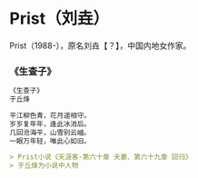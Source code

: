 # Prist（刘垚）

Prist（1988-），原名刘垚【？】，中国内地女作家。

### 《生查子》

```markdown
《生查子》
于丘烽

平江柳色青，花月遥相守。
岁岁复年年，逢此冰消后。
几回沧海平，山雪别云岫。
一眼万年轻，唯此心如旧。

> Prist小说《天涯客·第六十章 夫妻、第六十九章 回归》  
> 于丘烽为小说中人物
```